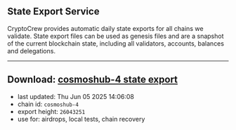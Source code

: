 ## State Export Service
CryptoCrew provides automatic daily state exports for all chains we validate. State export files can be used as genesis files and are a snapshot of the current blockchain state, including all validators, accounts, balances and delegations.

---
**Download: [cosmoshub-4 state export](https://dl-eu2.ccvalidators.com/SERVICE/cosmoshub/cosmoshub-4_export_26043251.json)**
---

- last updated: Thu Jun 05 2025 14:06:08
- chain id: `cosmoshub-4`
- export height: `26043251`
- use for: airdrops, local tests, chain recovery

